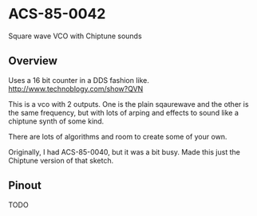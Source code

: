 # ACS-85-0042

Square wave VCO with Chiptune sounds


## Overview

Uses a 16 bit counter in a DDS fashion like. http://www.technoblogy.com/show?QVN

This is a vco with 2 outputs.  One is the plain sqaurewave and the other is the same
frequency, but with lots of arping and effects to sound like a chiptune synth of some kind.

There are lots of algorithms and room to create some of your own.

Originally, I had ACS-85-0040, but it was a bit busy. Made this just the Chiptune version of that sketch.

 
## Pinout

TODO
 
 
 
